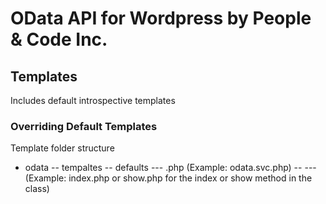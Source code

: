 # OData API for Wordpress by People & Code Inc.

## Templates
Includes default introspective templates

### Overriding Default Templates

Template folder structure

- odata
-- tempaltes
-- defaults
--- <FileName>.php (Example: odata.svc.php)
-- <ControllerName>
--- <ControllerMethod> (Example: index.php or show.php for the index or show method in the class)